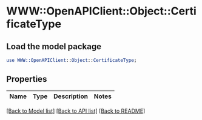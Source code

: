 # WWW::OpenAPIClient::Object::CertificateType

## Load the model package
```perl
use WWW::OpenAPIClient::Object::CertificateType;
```

## Properties
Name | Type | Description | Notes
------------ | ------------- | ------------- | -------------

[[Back to Model list]](../README.md#documentation-for-models) [[Back to API list]](../README.md#documentation-for-api-endpoints) [[Back to README]](../README.md)


